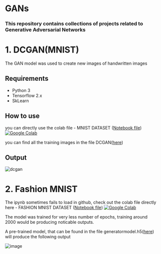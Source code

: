 # GANs
### This repository contains collections of projects related to Generative Adversarial Networks

# 1. DCGAN(MNIST)

The GAN model was used to create new images of handwritten images

## Requirements

* Python 3
* Tensorflow 2.x
* SkLearn


## How to use

you can directly use the colab file - MNIST DATASET ([Notebook file](https://github.com/Userfound404/GANs/blob/main/DCGAN.ipynb)) [![Google Colab](https://colab.research.google.com/assets/colab-badge.svg)](https://colab.research.google.com/drive/1z0zi2H2ZuHKN6EYM4caf_iQxWebIGEqx?usp=sharing)

you can find all the training images in the file DCGAN([here](https://github.com/Userfound404/GANs/tree/main/DCGAN))

## Output

![dcgan](https://user-images.githubusercontent.com/97509220/230723382-a79e6e66-9a5e-4bf1-b50d-501ec8cbb4f1.gif)

# 2. Fashion MNIST

The ipynb sometimes fails to load in github, check out the colab file directly here - FASHION MNIST DATASET ([Notebook file](https://github.com/Userfound404/GANs/blob/main/GANs_fashion_MNIST.ipynb)) [![Google Colab](https://colab.research.google.com/assets/colab-badge.svg)](https://colab.research.google.com/drive/1BsihcBngh4Ec0FYvPkzP1VadoFDdEr4n?usp=sharing)

The model was trained for very less number of epochs, training around 2000 would be producing noticable outputs.

A pre-trained model, that can be found in the file generatormodel.h5([here](https://github.com/Userfound404/GANs/blob/main/generatormodel.h5)) will produce the following output

![image](https://user-images.githubusercontent.com/97509220/230723951-39b25a93-e0b6-4aff-acb6-dd00cf676d52.png)

